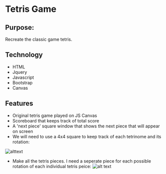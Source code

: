 # Tetris Game

## Purpose:
Recreate the classic game tetris.

## Technology
* HTML
* Jquery
* Javascript
* Bootstrap
* Canvas

## Features
* Original tetris game played on JS Canvas
* Scoreboard that keeps track of total score
* A 'next piece' square window that shows the next piece that will appear on screen
* We will need to use a 4x4 square to keep track of each tetrinome and its rotation:

![alttext](/Users/Chuck/gSchool/tetris/images/tetrinomeMath.jpg)
* Make all the tetris pieces.  I need a seperate piece for each possible rotation of each individual tetris peice: ![alt text](/Users/Chuck/gSchool/tetris/images/Tetrinomes.jpg)

